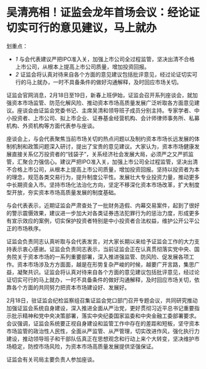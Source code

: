 # 吴清亮相！证监会龙年首场会议：经论证切实可行的意见建议，马上就办

划重点：

  * _1_ 与会代表建议严把IPO准入关，加强上市公司全过程监管，坚决出清不合格上市公司，从根本上提高上市公司质量，增加投资回报。
  * _2_ 证监会将认真对待来自各个方面的意见建议包括批评意见，经过论证切实可行的马上就办，一时不具备条件的做好沟通解释，及时回应市场关切。

证监会官网消息，2月18日至19日，新春上班伊始，证监会召开系列座谈会，就加强资本市场监管、防范化解风险、推动资本市场高质量发展广泛听取各方面意见建议。座谈会由证监会党委书记、主席吴清和领导班子成员分别主持。专家学者、中小投资者、上市公司、拟上市企业、证券基金经营机构、会计师律师事务所、私募机构、外资机构等方面代表参与座谈。

座谈会上，与会代表聚焦当前市场关切的热点问题以及制约资本市场长远发展的体制机制和政策问题深入研讨，提出了宝贵的意见建议。大家认为，资本市场健康发展直接关系亿万投资者的“钱袋子”，关系经济社会发展大局，必须严之又严抓监管，汇聚合力强信心。建议严把IPO准入关，加强上市公司全过程监管，坚决出清不合格上市公司，从根本上提高上市公司质量，增加投资回报。坚持以投资者为本的理念，规范各类交易行为，提升制度公平性。发展壮大专业投资力量，推动更多中长期资金入市。坚持市场化法治化方向，坚定不移深化资本市场改革，扩大制度型开放，夯实资本市场高质量发展的制度基础。

与会代表表示，近期证监会严肃查处了一批财务造假、内幕交易案件，起到了很好的警示震慑效果，建议进一步加大对各类证券违法犯罪行为的惩治力度，形成更多有宣示效应的案例，切实保护投资者特别是中小投资者合法权益，维护公开公平公正的市场秩序。

证监会负责同志认真听取与会代表发言，对大家长期以来给予证监会工作的大力支持表示衷心感谢。证监会负责同志表示，当前证监会正在认真贯彻落实党中央、国务院关于资本市场的一系列重要部署，深入推进强监管、防风险、促发展各项工作。资本市场涉及方方面面，越是在形势复杂严峻的时候，越要广开言路，集思广益，凝聚共识。证监会将认真对待来自各个方面的意见建议包括批评意见，经过论证切实可行的马上就办，一时不具备条件的做好沟通解释，及时回应市场关切，依靠各个方面的共同努力把资本市场建设好、发展好。

2月18日，驻证监会纪检监察组召集证监会党口部门召开专题会议，共同研究推动加强证监会系统自身建设，深入推进全面从严治党，更好贯彻习近平总书记重要指示批示精神和党中央决策部署，落实中央纪委国家监委和中央金融工委部署要求。会议强调，证监会系统要正视自身建设和监管工作中存在的差距和短板，坚守资本市场监管的政治性人民性，全面从严监管、从严管理，切实改进作风，强化执行力建设，推动领导班子和干部队伍真正在思想观念和行动上来个大转变，坚决维护市场稳定，防控市场风险，为资本市场高质量发展提供坚强保证。

证监会有关司局主要负责人参加座谈。

